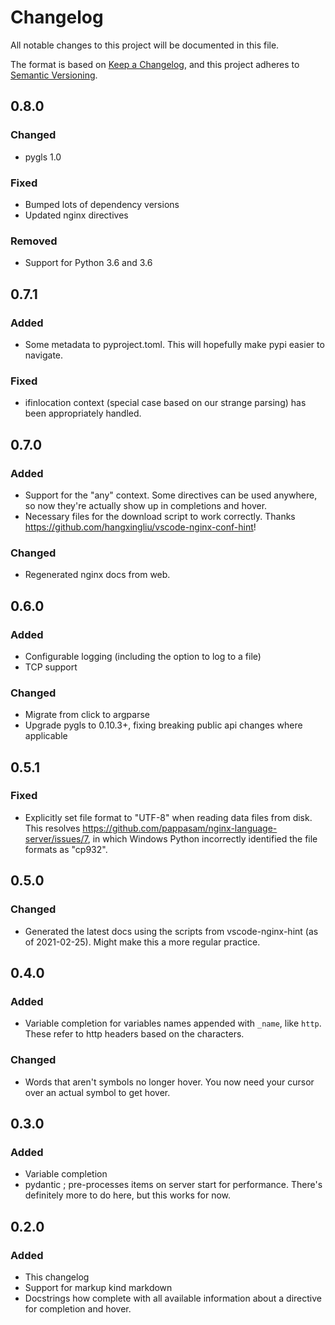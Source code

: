 # Changelog

All notable changes to this project will be documented in this file.

The format is based on [Keep a Changelog](https://keepachangelog.com/en/1.0.0/), and this project adheres to [Semantic Versioning](https://semver.org/spec/v2.0.0.html).

## 0.8.0

### Changed

- pygls 1.0

### Fixed

- Bumped lots of dependency versions
- Updated nginx directives

### Removed

- Support for Python 3.6 and 3.6

## 0.7.1

### Added

- Some metadata to pyproject.toml. This will hopefully make pypi easier to navigate.

### Fixed

- ifinlocation context (special case based on our strange parsing) has been appropriately handled.

## 0.7.0

### Added

- Support for the "any" context. Some directives can be used anywhere, so now they're actually show up in completions and hover.
- Necessary files for the download script to work correctly. Thanks <https://github.com/hangxingliu/vscode-nginx-conf-hint>!

### Changed

- Regenerated nginx docs from web.

## 0.6.0

### Added

- Configurable logging (including the option to log to a file)
- TCP support

### Changed

- Migrate from click to argparse
- Upgrade pygls to 0.10.3+, fixing breaking public api changes where applicable

## 0.5.1

### Fixed

- Explicitly set file format to "UTF-8" when reading data files from disk. This resolves <https://github.com/pappasam/nginx-language-server/issues/7>, in which Windows Python incorrectly identified the file formats as "cp932".

## 0.5.0

### Changed

- Generated the latest docs using the scripts from vscode-nginx-hint (as of 2021-02-25). Might make this a more regular practice.

## 0.4.0

### Added

- Variable completion for variables names appended with `_name`, like `http`. These refer to http headers based on the characters.

### Changed

- Words that aren't symbols no longer hover. You now need your cursor over an actual symbol to get hover.

## 0.3.0

### Added

- Variable completion
- pydantic ; pre-processes items on server start for performance. There's definitely more to do here, but this works for now.

## 0.2.0

### Added

- This changelog
- Support for markup kind markdown
- Docstrings how complete with all available information about a directive for completion and hover.
